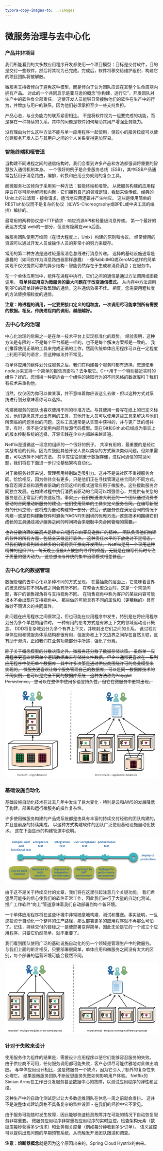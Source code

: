 ```yaml
---
typora-copy-images-to: ..\Images
---
```


# 微服务治理与去中心化

### 产品并非项目

我们所能看到的大多数应用程序开发都使用一个项目模型：目标是交付软件，目的是交付一些软件，然后将其视为已完成。完成后，软件将移交给维护组织，构建它的项目团队将被解散。

微服务支持者倾向于避免这种模型，而是倾向于认为团队应该在其整个生命周期内拥有产品。 对此的一个共同启示是亚马逊的概念“你构建，运行它”，开发团队对生产中的软件负全部责任。 这使开发人员能够日常接触他们的软件在生产中的行为，并增加与用户的联系，因为他们必须承担至少一些支持负担。

产品心态，与业务能力的联系紧密相连。 不是将软件视为一组要完成的功能，而是存在一种持续的关系，其中的问题是软件如何帮助其用户增强业务能力。

没有理由为什么这种方法不能与单一应用程序一起使用，但较小的服务粒度可以使创建服务开发人员与其用户之间的个人关系变得更加容易。

### 智能终端和哑管道

当构建不同进程之间的通信结构时，我们会看到许多产品和方法都强调将重要的智慧放入通信机制本身。 一个很好的例子是企业服务总线（ESB），其中ESB产品通常包括用于消息路由，编排，转换和应用业务规则的复杂工具。

而微服务社区倾向于采用另一种方法：智能终端和哑管。 从微服务构建的应用程序旨在尽可能地解耦和内聚 - 它们拥有自己的领域逻辑，看起来像传统、经典的Unix上的过滤器 - 接收请求，适当地应用逻辑并产生响应。 这些是使用简单的RESTish协议而不是复杂的协议（如WS-Choreography或BPEL或中央工具的编排）编排的。

最常用的两种协议是HTTP请求 - 响应资源API和轻量级消息传递。 第一个最好的表达方式是 web的一部分，但没有隐藏在web后面。

微服务团队使用万维网（在很大程度上，Unix）构建的原则和协议。 经常使用的资源可以通过开发人员或操作人员的非常小的努力来缓存。

常用的第二种方法是通过轻量级消息总线进行消息传递。 选择的基础设施通常是愚蠢的（如同仅作为消息路由器那样愚蠢） - 像RabbitMQ或ZeroMQ这样的简单实现不仅仅提供可靠的异步结构 - 智能仍然存在于生成和消费消息；在服务中。

在一个单体应用当中，组件在进程中执行，它们之间的通信是通过方法调用或函数调用。 **将单体应用变为微服务的最大问题在于改变通信模式。** 从内存中方法调用到RPC的简单转换导致繁琐的通信，这些通信效果不佳。 相反，您需要用粗粒度的方法替换细粒度的通信。

**注意：跨进程的调用，一定要把接口定义的粗粒度，一次调用尽可能拿到所有需要的数据。相反，传统进程内的调用，越细越好。**

### 去中心化的治理

 中心化治理的后果之一是在单一技术平台上实现标准化的趋势。 经验表明，这种方法是有限的 - 不是每个平台都是一样的，也不是每个解决方案都是一致的。 我们推荐使用正确的工具来完成正确的工作，然而传统单体应用程序可以在一定程度上利用不同的语言，但这种做法并不常见。

将单体应用的组件划分成服务之后，我们在构建每个服务时都有选择。您想使用node.js来支持一个简单的报告页面吗？去争取它。C++用于一个特别接近实时的组件？好的。您想换一种更适合一个组件的读取行为的不同风格的数据库吗？我们有技术来重构他。

当然，仅仅因为你可以做某事，并不意味着你应该这么去做 - 但以这种方式对系统进行划分意味着你可以选择。

构建微服务的团队也喜欢使用不同的标准方法。与其使用一套写在纸上的已定义标准，他们更愿意开发出有用的工具，其他开发人员可以使用这些工具来解决与他们所面临的问题类似的问题。这些工具通常是从实现中获得的，并与更广泛的组共享，有时，但不是仅使用内部开放源代码模型。现在Git和Github已经成为事实上的版本控制系统的选择，开源实践在企业内部越来越普遍。

Netflix是遵循这一理念的组织的一个很好的例子。 共享有用的，最重要的是经过实战考验的代码，因为库鼓励其他开发人员以类似的方式解决类似问题，但如果需要，可以选择不同的方法。 共享库往往侧重于数据存储，进程间通信的常见问题，我们将在下面进一步讨论基础架构自动化。 

对于微服务社区来说，管理费用特别缺乏吸引力。这并不是说社区不重视服务合同。恰恰相反，因为往往会有更多。只是他们正在寻找管理这些合同的不同方式。像容忍阅读器和消费者驱动的合同这样的模式通常应用于微服务。这些援助服务合同独立发展。在构建过程中执行消费者驱动的合同可以增强信心，并提供有关您的服务是否正常运行的快速反馈。~~事实上，我们知道澳大利亚的一个团队通过消费者驱动的合同推动新服务的建设。他们使用简单的工具来定义服务合同。在编写新服务的代码之前，这将成为自动构建的一部分。然后，该服务仅在满足合同的情况下构建 - 这是在构建新软件时避免'YAGNI'[9]困境的优雅方法。这些技术和围绕它们成长的工具通过减少服务之间的时间耦合来限制中央合同管理的需要。~~

~~也许分散治理的最高点是建立它/运行它由亚马逊推广的精神。 团队负责他们构建的软件的所有方面，包括全天候运行软件。 这种责任水平的下放绝对不是常态，但我们确实看到越来越多的公司将责任推向开发团队。 Netflix是另一个采用这种精神的组织[11]。 每天晚上凌晨3点被您的寻呼机唤醒，无疑是在编写代码时专注于质量的强大动力。 这些想法与传统的集中治理模式相差甚远。~~

### 去中心化的数据管理

数据管理的去中心化以多种不同的方式呈现。 在最抽象的层面上，它意味着世界的概念模型在不同系统之间会有所不同。 在整合大型企业时，这是一个常见问题，客户的销售视角将与支持视角不同。 在销售视角中称为客户的某些内容可能根本不会出现在支持视角中。 那些做的可能具有不同的属性和（更糟糕的）具有微妙不同语义的共同属性。

此问题在应用程序之间很常见，但也可能在应用程序中发生，特别是在将应用程序划分为多个单独的组件时。 一种有用的思考方式是有界上下文的领域驱动设计概念。 DDD将复杂域划分为多个有界上下文，并映射出它们之间的关系。 此过程对单体应用和微服务体系结构都很有用，但服务和上下文边界之间存在自然关联，这有助于澄清，正如我们在业务功能部分中所述，强化了分离。

~~除了关于概念模型的分散决策之外，微服务还分散了数据存储决策。 虽然单一应用程序更喜欢使用单个逻辑数据库来存储持久性数据，但企业通常更喜欢在一系列应用程序中使用单个数据库 - 其中许多决策是通过供应商围绕许可的商业模型来实现的。 微服务更喜欢让每个服务管理自己的数据库，可以是同一数据库技术的不同实例，也可以是完全不同的数据库系统 - 这种方法称为Polyglot Persistence。 您可以在整体中使用多语言持久性，但它在微服务中更常出现。~~

![decentralised-data](..\Images\decentralised-data.png)

### 基础设施自动化

基础设施自动化技术在过去几年中发生了巨大变化 - 特别是云和AWS的发展降低了构建，部署和运行微服务的操作复杂性。

许多使用微服务构建的产品或系统都是由具有丰富的持续交付经验的团队构建的，并且是前身的持续集成。 以这种方式构建软件的团队广泛使用基础设施自动化技术。 这在下面显示的构建管道中说明。

![basic-pipeline](..\Images\basic-pipeline.png)

由于这不是关于持续交付的文章，我们将在这里引起注意几个关键功能。 我们希望尽可能多的信心使我们的软件正常工作，因此我们进行了大量的自动化测试。 推广工作软件“向上”管道意味着我们自动部署到每个新环境。

一个单体应用程序将在这些环境中非常随意地构建、测试和推送。事实证明，一旦您投资于自动化一个整体的生产路径，那么部署更多的应用程序就不再那么可怕了。记住，持续交付的目标之一是使部署变得简单，因此无论是它的一个或三个应用程序，只要它仍然简单，就不重要了。

我们看到团队使用广泛的基础设施自动化的另一个领域是管理生产中的微服务。 与我们上面的断言相反，只要部署很简单，单体应用和微服务之间没有太大的区别，每个部署的运营环境可能会截然不同。

![micro-deployment](..\Images\micro-deployment.png)

### 针对于失败来设计

使用服务作为组件的结果是，需要设计应用程序以便它们能够容忍服务的失败。 由于供应商不可用，任何服务调用都可能失败，客户必须尽可能优雅地对此做出响应。 与单体应用设计相比，这是微服务一个缺点，因为它引入了额外的复杂性来处理它。 结果是微服务团队不断反思服务失败如何影响用户体验。 Netflix的Simian Army在工作日引发服务甚至数据中心的故障，以测试应用程序的弹性和监控。

这种生产中的自动化测试足以让大多数运维团队在休息一周之前就会发抖。 这并不是说整体式建筑风格不具备复杂的监控设置 - 在我们的经验中它不常见。

由于服务可能随时发生故障，因此能够快速检测故障并在可能的情况下自动恢复服务非常重要。 微服务应用程序非常重视应用程序的实时监控，检查架构元素（数据库每秒获得多少请求）和业务相关度量（例如每分钟收到多少订单）。 语义监控可以提供出现问题的早期预警系统，从而触发开发团队跟进和调查。

**注意：熔断器概念**就是因为这个原因出来的，Spring Cloud Hystrix的由来。

